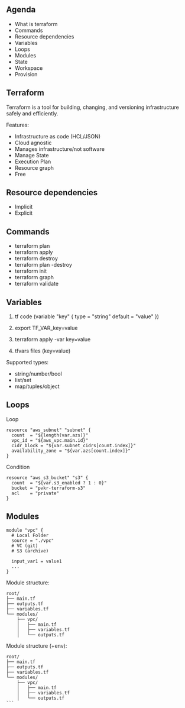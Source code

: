 
## Agenda
* What is terraform
* Commands
* Resource dependencies
* Variables
* Loops
* Modules
* State
* Workspace
* Provision

## Terraform
Terraform is a tool for building, changing, and versioning infrastructure safely and efficiently.

Features:
* Infrastructure as code (HCL/JSON)
* Cloud agnostic
* Manages infrastructure/not software
* Manage State
* Execution Plan
* Resource graph
* Free

## Resource dependencies

* Implicit
* Explicit

## Commands

* terraform plan
* terraform apply
* terraform destroy
* terraform plan -destroy
* terraform init
* terraform graph
* terraform validate

## Variables

1. tf code (variable "key" { type = "string"  default = "value" })

1. export TF_VAR_key=value

1. terraform apply -var key=value

1. tfvars files (key=value)

Supported types:
* string/number/bool
* list/set
* map/tuples/object

## Loops
Loop
```
resource "aws_subnet" "subnet" {
  count  = "${length(var.azs)}"
  vpc_id = "${aws_vpc.main.id}"
  cidr_block = "${var.subnet_cidrs[count.index]}"
  availability_zone = "${var.azs[count.index]}"
}
```
Condition
```
resource "aws_s3_bucket" "s3" {
  count  = "${var.s3_enabled ? 1 : 0}"
  bucket = "pvkr-terraform-s3"
  acl    = "private"
}
```

## Modules
```
module "vpc" {
  # Local Folder
  source = "./vpc"
  # VC (git)
  # S3 (archive)

  input_var1 = value1
  ...
}
```
Module structure:
```
root/
├── main.tf
├── outputs.tf
├── variables.tf
└── modules/
    ├── vpc/
    │   ├── main.tf
    │   ├── variables.tf
    │   └── outputs.tf
```

Module structure (+env):
````
root/
├── main.tf
├── outputs.tf
├── variables.tf
└── modules/
    ├── vpc/
    │   ├── main.tf
    │   ├── variables.tf
    │   └── outputs.tf
```
